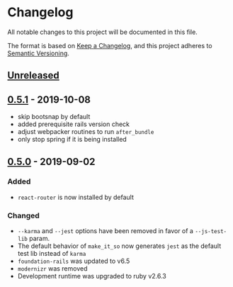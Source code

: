 # Changelog
All notable changes to this project will be documented in this file.

The format is based on [Keep a Changelog](https://keepachangelog.com/en/1.0.0/),
and this project adheres to [Semantic Versioning](https://semver.org/spec/v2.0.0.html).

## [Unreleased]

## [0.5.1] - 2019-10-08

- skip bootsnap by default
- added prerequisite rails version check
- adjust webpacker routines to run `after_bundle`
- only stop spring if it is being installed

## [0.5.0] - 2019-09-02

### Added

- `react-router` is now installed by default

### Changed

- `--karma` and `--jest` options have been removed in favor of a `--js-test-lib` param. 
- The default behavior of `make_it_so` now generates `jest` as the default test lib instead of `karma`
- `foundation-rails` was updated to v6.5
- `modernizr` was removed
- Development runtime was upgraded to ruby v2.6.3

[Unreleased]:https://github.com/LaunchAcademy/make_it_so/compare/v0.5.0...HEAD
[0.5.1]:https://github.com/LaunchAcademy/make_it_so/compare/v0.5.0...v0.5.1
[0.5.0]:https://github.com/LaunchAcademy/make_it_so/compare/v0.4.5...v0.5.0